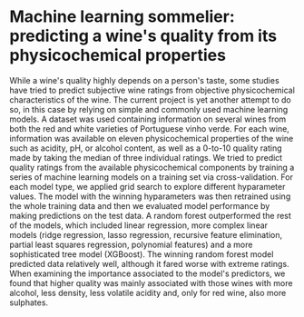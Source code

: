 # Machine learning sommelier: predicting a wine's quality from its physicochemical properties
While a wine's quality highly depends on a person's taste, some studies have tried to predict subjective wine ratings from objective physicochemical characteristics of the wine. The current project is yet another attempt to do so, in this case by relying on simple and commonly used machine learning models. A dataset was used containing information on several wines from both the red and white varieties of Portuguese vinho verde. For each wine, information was available on eleven physicochemical properties of the wine such as acidity, pH, or alcohol content, as well as a 0-to-10 quality rating made by taking the median of three individual ratings. We tried to predict quality ratings from the available physicochemical components by training a series of machine learning models on a training set via cross-validation. For each model type, we applied grid search to explore different hyparameter values. The model with the winning hyparameters was then retrained using the whole training data and then we evaluated model performance by making predictions on the test data. A random forest outperformed the rest of the models, which included linear regression, more complex linear models (ridge regression, lasso regression, recursive feature elimination, partial least squares regression, polynomial features) and a more sophisticated tree model (XGBoost). The winning random forest model predicted data relatively well, although it fared worse with extreme ratings. When examining the importance associated to the model's predictors, we found that higher quality was mainly associated with those wines with more alcohol, less density, less volatile acidity and, only for red wine, also more sulphates.
